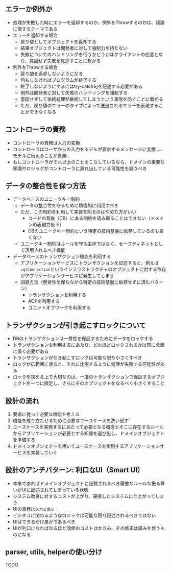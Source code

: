 ## エラーか例外か

- 処理が失敗した時にエラーを返却するのか、例外をThrowするのかは、議論に値するテーマである
- エラーを返却する場合
    - 戻り値としてオブジェクトを返却する
    - 結果オブジェクトは開発者に対して強制力を持たない
    - 失敗についてのハンドリングを行うかどうかはクライアントの任意となり、意図せず失敗を見逃すことに繋がる
- 例外をThrowする場合
    - 戻り値を返却しないようになる
    - 何もしなければプログラムが終了する
    - 終了しないようにするにはtry-catch句を記述する必要がある
    - 例外は開発者に対して失敗のハンドリングを強制する
    - 意図せずして後続処理が継続してしまうという事態を防ぐことに繋がる
    - ただ、戻り値のエラーのタイプによって送出されるエラーを表現することができなくなる

## コントローラの責務

- コントローラの責務は入力の変換
- コントローラはユーザからの入力をモデルが要求するメッセージに変換し、モデルに伝えることが責務
- もしコントローラがそれ以上のことをこなしているなら、ドメインの重要な知識やロジックがコントローラに漏れ出している可能性を疑うべき

## データの整合性を保つ方法

- データベースのユニークキー制約
    - データの整合性を守るために積極的に利用すべき
    - ただ、この制約を利用して実装を削るのはやめた方がいい
        - コードの背後（DB）にある制約を読み取ることはできない（ドメインの表現力低下）
        - DBのユニークキー制約という特定の技術基盤に依存しているのも良くない
    - ユニークキー制約はルールを守る主体ではなく、セーフティネットとして活用されるべき機能
- データベースのトランザクション機能を利用する
    - アプリケーションサービスにトランザクションを記述すると、例えば`sqlConnection`というインフラストラクチャのオブジェクトに対する依存がアプリケーションサービスに発生してしまう
    - 回避方法（整合性を保ちながら特定の技術基盤に依存せずに済むパターン）
        - トランザクションを利用する
        - AOPを利用する
        - ユニットオブワークを利用する

## トランザクションが引き起こすロックについて

- DBのトランザクションは一貫性を保証するためにデータをロックする
- トランザクションを利用するにあたり、どれほどロックされるかは常に念頭に置く必要がある
- トランザクションが引き起こすロックは可能な限り小さくすべき
- ロックが広範囲に渡ると、それに比例するように処理が失敗する可能性がある
- ロックを狭める上で大切なのは、一度のトランザクションで保証するオブジェクトを一つに限定し、さらにそのオブジェクトをなるべく小さくすること

## 設計の流れ

1. 要求に従って必要な機能を考える
2. 機能を成り立たせるために必要なユースケースを洗い出す
3. ユースケースを実現するにあたって必要となる概念とそこに存在するルールからアプリケーションが必要とする知識を選び出し、ドメインオブジェクトを準備する
4. ドメインオブジェクトを用いてユースケースを実現するアプリケーションサービスを実装していく

## 設計のアンチパターン: 利口なUI（Smart UI）

- 本来であればドメインオブジェクトに記載されるべき需要なルールな振る舞いがUIに記述されてしまっている状態
- システム改良に対するコストが上がり、硬直したシステムに仕上がってしまう
- UIの責務は`入力と表示`
- ビジネスに関わるようなロジックは可能な限り記述されるべきではない
- UIはできるだけ愚かであるべき
- UIが利口になればなるほど改修のコストはかさみ、その修正は痛みを伴うものになる

## parser, utils, helperの使い分け

TODO